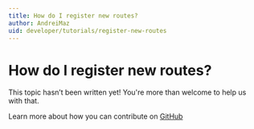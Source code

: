 ```yaml
---
title: How do I register new routes?
author: AndreiMaz
uid: developer/tutorials/register-new-routes
---
```

# How do I register new routes?

This topic hasn’t been written yet! You're more than welcome to help us with that.

Learn more about how you can contribute on [GitHub](https://github.com/nopSolutions/nopCommerce-Docs/blob/master/CONTRIBUTING.md)